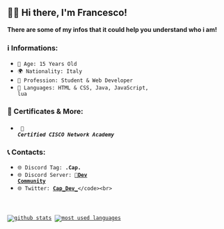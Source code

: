 ## 👋🏼 Hi there, I'm Francesco!<br>

**There are some of my infos that it could help you understand who i am!**<br>

### ℹ️ Informations:

- <code>🎂 Age: 15 Years Old</code><br>
- <code>🌍 Nationality: Italy</code><br>
- <code>👀 Profession: Student & Web Developer</code><br>
- <code>📃 Languages: HTML & CSS, Java, JavaScript, lua</code><br>

### 🪪 Certificates & More: <br>

- ##### <code> 📝 Certified CISCO Network Academy</code><br>

### 📞 **Contacts:**<br>
- <code>🌐 Discord Tag: **.Cap.**</code><br>
- <code>🌐 Discord Server: [**📣Dev Community**](https://discord.gg/ajaN2T7PkB)</code><br>
- <code>🌐 Twitter: [**Cap_Dev_**](https://twitter.com/Cap_Dev_)</code><br>

[![github stats](https://github-readme-stats.vercel.app/api?username=HoleCap&show_icons=true&title_color=fff&icon_color=79ff97&text_color=9f9f9f&bg_color=151515&count_private=true)](https://github.com/HoleCap)
[![most used languages](https://github-readme-stats.vercel.app/api/top-langs/?username=HoleCap&layout=compact&show_icons=true&title_color=fff&icon_color=79ff97&text_color=9f9f9f&bg_color=151515&count_private=true&langs_count=6)](https://github.com/HoleCap)
